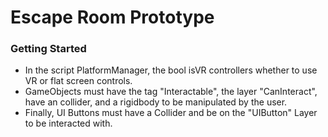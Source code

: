 # Escape Room Prototype
### Getting Started
* In the script PlatformManager, the bool isVR controllers whether to use VR or flat screen controls.
* GameObjects must have the tag "Interactable", the layer "CanInteract", have an collider, and a rigidbody to be manipulated by the user.
* Finally, UI Buttons must have a Collider and be on the "UIButton" Layer to be interacted with.
